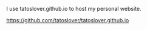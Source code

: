 I use tatoslover.github.io to host my personal website.

https://github.com/tatoslover/tatoslover.github.io
